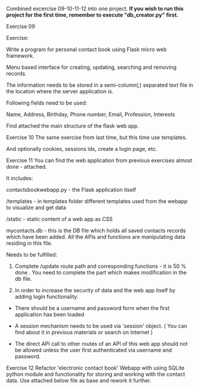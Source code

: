 Combined excercise 09-10-11-12 into one project. **If you wish to run this project for the first time, remember to execute "db_creator.py" first.**

Exercise 09

Exercise:

Write a program for personal contact book using Flask micro web framework.

Menu based interface for creating, updating, searching and removing records.  

The information needs to be stored in a semi-column(;) separated text file in the location where the server application is.

Following fields need to be used:

Name, Address, Birthday, Phone number, Email, Profession, Interests



Find attached the main structure of the flask web app. 


Exercise 10
The same exercise from last time, but this time use templates. 

And optionally cookies, sessions ids, create a login page, etc. 

Exercise 11
You can find the web application from previous exercises almost done - attached. 

It includes:

contactsbookwebapp.py - the Flask application itself 

/templates  - in templates folder different templates used from the webapp to visualize and get data 

/static  - static content of a web app as CSS 

mycontacts.db - this is the DB file which holds all saved contacts records which have been added.  All the APIs and functions are manipulating data residing in this file. 



Needs to be fulfilled: 

1. Complete /update route path and corresponding functions  - it is 50 % done . You need to complete the part which makes modification in the db file.

2. In order to increase the security of data and the web app itself by adding login functionality.

- There should be a username and password form when the first application has been loaded 

- A session mechanism needs to be used via 'session' object. ( You can find about it in previous materials or  search on Internet ) 

- The direct API call to other routes of an API of this web app should not be allowed unless the user first authenticated via username and password. 

Exercise 12
Refactor 'electronic contact book' Webapp with using SQLite python module and functionality for storing and working with the contact data. Use attached below file as base and rework it further. 
